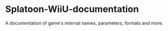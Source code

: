 # Splatoon-WiiU-documentation
A documentation of game's internal names, parameters, formats and more.
